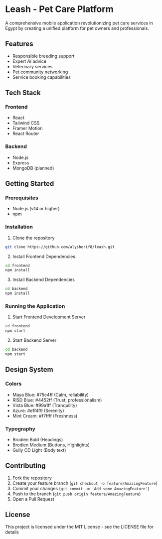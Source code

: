 # Leash - Pet Care Platform

A comprehensive mobile application revolutionizing pet care services in Egypt by creating a unified platform for pet owners and professionals.

## Features

- Responsible breeding support
- Expert AI advice
- Veterinary services
- Pet community networking
- Service booking capabilities

## Tech Stack

### Frontend
- React
- Tailwind CSS
- Framer Motion
- React Router

### Backend
- Node.js
- Express
- MongoDB (planned)

## Getting Started

### Prerequisites
- Node.js (v14 or higher)
- npm

### Installation

1. Clone the repository
```bash
git clone https://github.com/alysherif8/leash.git
```

2. Install Frontend Dependencies
```bash
cd frontend
npm install
```

3. Install Backend Dependencies
```bash
cd backend
npm install
```

### Running the Application

1. Start Frontend Development Server
```bash
cd frontend
npm start
```

2. Start Backend Server
```bash
cd backend
npm start
```

## Design System

### Colors
- Maya Blue: #75c4ff (Calm, reliability)
- RISD Blue: #4452ff (Trust, professionalism)
- Vista Blue: #99a1ff (Tranquility)
- Azure: #e1f4f9 (Serenity)
- Mint Cream: #f7ffff (Freshness)

### Typography
- Brodien Bold (Headings)
- Brodien Medium (Buttons, Highlights)
- Gully CD Light (Body text)

## Contributing

1. Fork the repository
2. Create your feature branch (`git checkout -b feature/AmazingFeature`)
3. Commit your changes (`git commit -m 'Add some AmazingFeature'`)
4. Push to the branch (`git push origin feature/AmazingFeature`)
5. Open a Pull Request

## License

This project is licensed under the MIT License - see the LICENSE file for details
